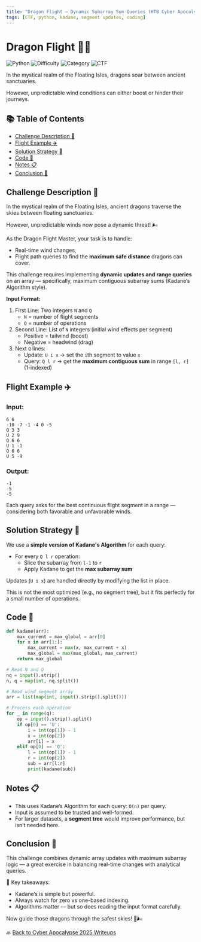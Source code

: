 ```yaml
---
title: "Dragon Flight – Dynamic Subarray Sum Queries (HTB Cyber Apocalypse 2025)"
tags: [CTF, python, kadane, segment updates, coding]
---
```


# Dragon Flight 🐉🛫

![Python](https://img.shields.io/badge/language-Python-blue.svg)
![Difficulty](https://img.shields.io/badge/difficulty-Easy-blue.svg)
![Category](https://img.shields.io/badge/category-Coding-lightgrey.svg)
![CTF](https://img.shields.io/badge/Event-HTB%20Cyber%20Apocalypse%202025-purple)

In the mystical realm of the Floating Isles, dragons soar between ancient sanctuaries. 

However, unpredictable wind conditions can either boost or hinder their journeys.

## 📚 Table of Contents

- [Challenge Description 📜](#challenge-description-)
- [Flight Example ✈️](#flight-example-)
- [Solution Strategy 🧠](#solution-strategy-)
- [Code 🧪](#code-)
- [Notes 📋](#notes-)
- [Conclusion 🧾](#conclusion-)

## Challenge Description 📜

In the mystical realm of the Floating Isles, ancient dragons traverse the skies between floating sanctuaries.  

However, unpredictable winds now pose a dynamic threat! 🌬️

As the Dragon Flight Master, your task is to handle:
- Real-time wind changes,
- Flight path queries to find the **maximum safe distance** dragons can cover.

This challenge requires implementing **dynamic updates and range queries** on an array — specifically, maximum contiguous subarray sums (Kadane’s Algorithm style).

**Input Format:**
1. First Line: Two integers `N` and `Q`  
   - `N` = number of flight segments  
   - `Q` = number of operations
2. Second Line: List of `N` integers (initial wind effects per segment)  
   - Positive = tailwind (boost)  
   - Negative = headwind (drag)
3. Next `Q` lines:
   - Update: `U i x` → set the `i`th segment to value `x`
   - Query: `Q l r` → get the **maximum contiguous sum** in range `[l, r]` (1-indexed)

## Flight Example ✈️

### Input:
```
6 6
-10 -7 -1 -4 0 -5
Q 3 3
U 2 9
Q 6 6
U 1 -1
Q 6 6
U 5 -9
```

### Output:
```
-1
-5
-5
```

Each query asks for the best continuous flight segment in a range — considering both favorable and unfavorable winds.

## Solution Strategy 🧠

We use a **simple version of Kadane's Algorithm** for each query:
- For every `Q l r` operation:
  - Slice the subarray from `l-1` to `r`
  - Apply Kadane to get the **max subarray sum**

Updates (`U i x`) are handled directly by modifying the list in place.

This is not the most optimized (e.g., no segment tree), but it fits perfectly for a small number of operations.

## Code 🧪

```python
def kadane(arr):
    max_current = max_global = arr[0]
    for x in arr[1:]:
        max_current = max(x, max_current + x)
        max_global = max(max_global, max_current)
    return max_global

# Read N and Q
nq = input().strip()
n, q = map(int, nq.split())

# Read wind segment array
arr = list(map(int, input().strip().split()))

# Process each operation
for _ in range(q):
    op = input().strip().split()
    if op[0] == 'U':
        i = int(op[1]) - 1
        x = int(op[2])
        arr[i] = x
    elif op[0] == 'Q':
        l = int(op[1]) - 1
        r = int(op[2])
        sub = arr[l:r]
        print(kadane(sub))
```

## Notes 📋

- This uses Kadane’s Algorithm for each query: `O(n)` per query.
- Input is assumed to be trusted and well-formed.
- For larger datasets, a **segment tree** would improve performance, but isn’t needed here.

## Conclusion 🧾

This challenge combines dynamic array updates with maximum subarray logic — a great exercise in balancing real-time changes with analytical queries.

🧠 Key takeaways:
- Kadane’s is simple but powerful.
- Always watch for zero vs one-based indexing.
- Algorithms matter — but so does reading the input format carefully.

Now guide those dragons through the safest skies! 🐉🌬️

🔙 [Back to Cyber Apocalypse 2025 Writeups](../../)
